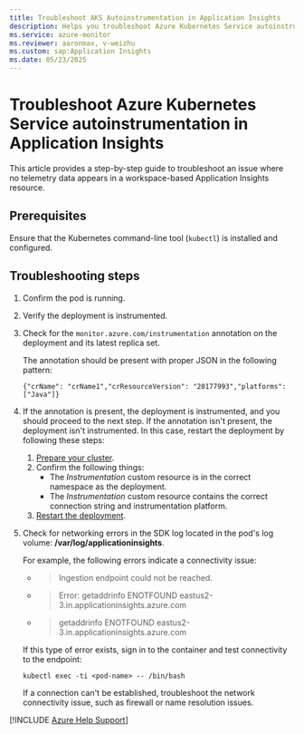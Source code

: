 ```yaml
---
title: Troubleshoot AKS Autoinstrumentation in Application Insights
description: Helps you troubleshoot Azure Kubernetes Service autoinstrumentation problems in Application Insights.
ms.service: azure-monitor
ms.reviewer: aaronmax, v-weizhu
ms.custom: sap:Application Insights
ms.date: 05/23/2025
---
```

# Troubleshoot Azure Kubernetes Service autoinstrumentation in Application Insights

This article provides a step-by-step guide to troubleshoot an issue where no telemetry data appears in a workspace-based Application Insights resource.

## Prerequisites

Ensure that the Kubernetes command-line tool (`kubectl`) is installed and configured.

## Troubleshooting steps

1. Confirm the pod is running.

2. Verify the deployment is instrumented.

3. Check for the `monitor.azure.com/instrumentation` annotation on the deployment and its latest replica set.

    The annotation should be present with proper JSON in the following pattern:

    `{"crName": "crName1","crResourceVersion": "20177993","platforms":["Java"]}`

4. If the annotation is present, the deployment is instrumented, and you should proceed to the next step. If the annotation isn't present, the deployment isn't instrumented. In this case, restart the deployment by following these steps:

    1. [Prepare your cluster](/azure/azure-monitor/app/kubernetes-codeless#prepare-a-cluster).
    2. Confirm the following things:
        - The *Instrumentation* custom resource is in the correct namespace as the deployment.
        - The *Instrumentation* custom resource contains the correct connection string and instrumentation platform.
    3. [Restart the deployment](/azure/azure-monitor/app/kubernetes-codeless#restart-deployment).

5. Check for networking errors in the SDK log located in the pod's log volume: **/var/log/applicationinsights**.

    For example, the following errors indicate a connectivity issue:

    - > Ingestion endpoint could not be reached.
    - > Error: getaddrinfo ENOTFOUND eastus2-3.in.applicationinsights.azure.com
    - > getaddrinfo ENOTFOUND eastus2-3.in.applicationinsights.azure.com

    If this type of error exists, sign in to the container and test connectivity to the endpoint:

    ```console
    kubectl exec -ti <pod-name> -- /bin/bash
    ```

    If a connection can't be established, troubleshoot the network connectivity issue, such as firewall or name resolution issues.

[!INCLUDE [Azure Help Support](../../../../includes/azure-help-support.md)]
